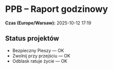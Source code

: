 # PPB – Raport godzinowy
**Czas (Europe/Warsaw):** 2025-10-12 17:19

## Status projektów
- Bezpieczny Pieszy — OK
- Zwolnij przy przejściu — OK
- Odblask ratuje życie — OK

